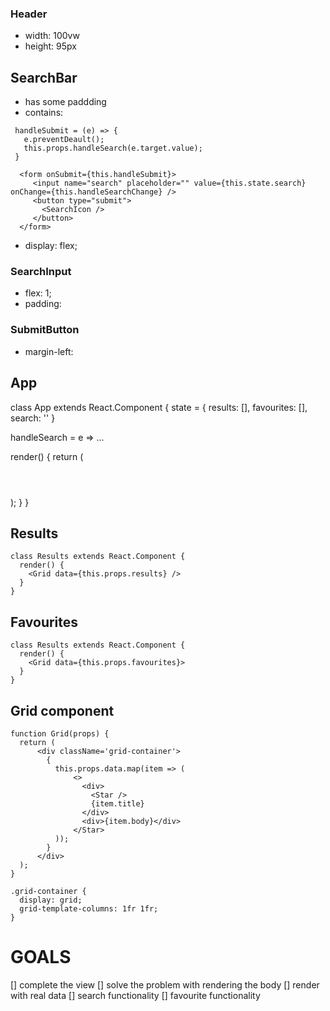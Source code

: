 ### Header
  - width: 100vw 
  - height: 95px


## SearchBar
 - has some paddding
 - contains:

 ```
  handleSubmit = (e) => {
    e.preventDeault(); 
    this.props.handleSearch(e.target.value);
  }

   <form onSubmit={this.handleSubmit}>
      <input name="search" placeholder="" value={this.state.search} onChange={this.handleSearchChange} />
      <button type="submit">
        <SearchIcon />
      </button>
   </form>
```

- display: flex; 

### SearchInput 
- flex: 1; 
- padding: 

### SubmitButton 
- margin-left: 


## App
class App extends React.Component {
  state = {
    results: [],
    favourites: [],
    search: ''
  }

  handleSearch = e => ...

  render() {
    return (
      <div>
        <header />
        <SearchBar search={this.state.search} onSearch={this.handleSearch} />
        <Grid data={this.state.results} />
        <Grid data={this.state.favourites} />
      </div>
    );
  }
}

## Results
```
class Results extends React.Component {
  render() {
    <Grid data={this.props.results} />
  }
}
```

## Favourites
```
class Results extends React.Component {
  render() {
    <Grid data={this.props.favourites}>
  }
}
```

## Grid component
```
function Grid(props) {
  return (
      <div className='grid-container'>
        {
          this.props.data.map(item => (
              <>
                <div>
                  <Star />
                  {item.title}
                </div>
                <div>{item.body}</div>
              </Star>
          ));
        }
      </div>
  );
}
```
```
.grid-container {
  display: grid;
  grid-template-columns: 1fr 1fr;
}
```


# GOALS
[] complete the view
[] solve the problem with rendering the body
[] render with real data 
[] search functionality
[] favourite functionality 